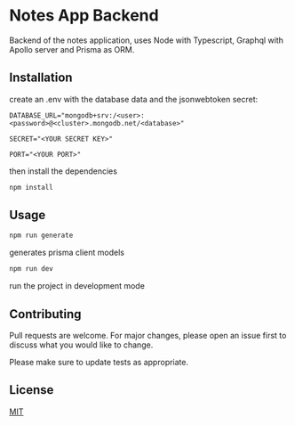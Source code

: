 # Notes App Backend

Backend of the notes application, uses Node with Typescript, Graphql with Apollo server and Prisma as ORM.

## Installation

create an .env with the database data and the jsonwebtoken secret:
```
DATABASE_URL="mongodb+srv:/<user>:<password>@<cluster>.mongodb.net/<database>"
```
```
SECRET="<YOUR SECRET KEY>"
```
```
PORT="<YOUR PORT>"
```
then install the dependencies
```bash
npm install
```

## Usage

```bash
npm run generate
```
generates prisma client models

```bash
npm run dev
```
run the project in development mode

## Contributing
Pull requests are welcome. For major changes, please open an issue first to discuss what you would like to change.

Please make sure to update tests as appropriate.

## License
[MIT](https://github.com/ManuelMaciel/notes-app-backend/blob/master/LICENCE)
